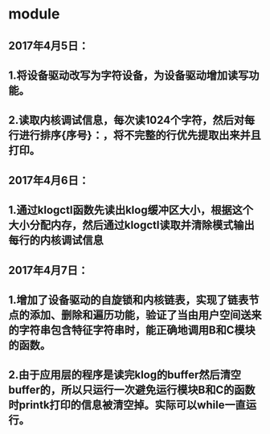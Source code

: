 # module
## 2017年4月5日：
## 1.将设备驱动改写为字符设备，为设备驱动增加读写功能。
## 2.读取内核调试信息，每次读1024个字符，然后对每行进行排序{序号}：，将不完整的行优先提取出来并且打印。
## 2017年4月6日：
## 1.通过klogctl函数先读出klog缓冲区大小，根据这个大小分配内存，然后通过klogctl读取并清除模式输出每行的内核调试信息
## 2017年4月7日：
## 1.增加了设备驱动的自旋锁和内核链表，实现了链表节点的添加、删除和遍历功能，验证了当由用户空间送来的字符串包含特征字符串时，能正确地调用B和C模块的函数。
## 2.由于应用层的程序是读完klog的buffer然后清空buffer的，所以只运行一次避免运行模块B和C的函数时printk打印的信息被清空掉。实际可以while一直运行。
